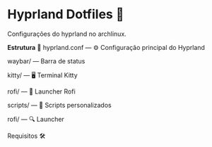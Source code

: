 # Hyprland Dotfiles 🎨

Configurações do hyprland no archlinux.

**Estrutura** 📂
hyprland.conf — ⚙️ Configuração principal do Hyprland

waybar/ — Barra de status

kitty/ — 🖥️ Terminal Kitty

rofi/ — 🚀 Launcher Rofi

scripts/ — 📜 Scripts personalizados

rofi/ — 🔍 Launcher 

Requisitos 🛠️
